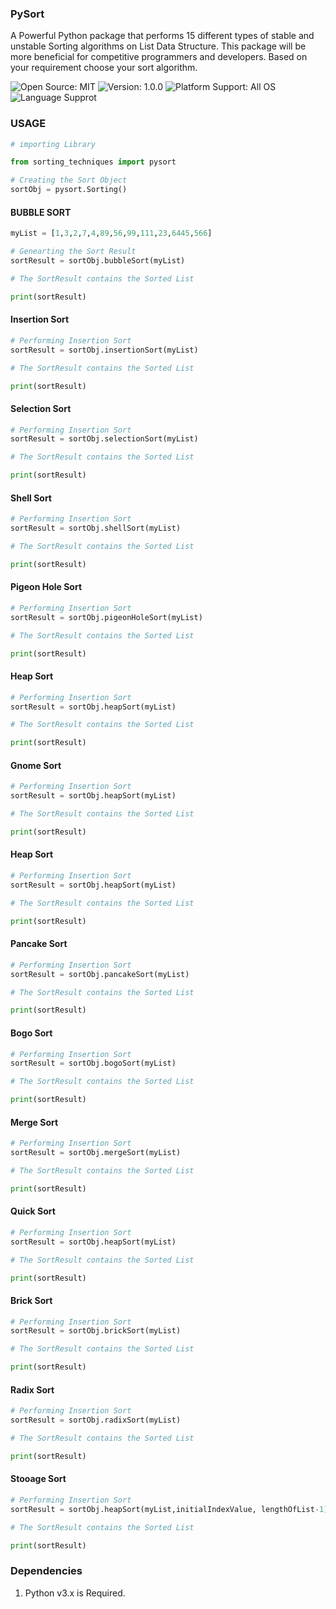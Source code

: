 ### PySort
A Powerful Python package that performs 15 different types of stable and unstable Sorting algorithms on List Data Structure. This package will be more beneficial for competitive programmers and developers. Based on your requirement choose your sort algorithm.

![Open Source: MIT](https://img.shields.io/pypi/l/pysort)
![Version: 1.0.0](https://img.shields.io/pypi/v/pysort)
![Platform Support: All OS](https://img.shields.io/badge/platform-windows%20%7C%20macos%20%7C%20linux-lightgrey)
![Language Supprot](https://img.shields.io/badge/python-%5E3.0%20%7C%20%5E2.7-blue)

### USAGE

```python
# importing Library

from sorting_techniques import pysort

# Creating the Sort Object
sortObj = pysort.Sorting()
```

#### BUBBLE SORT

```python
myList = [1,3,2,7,4,89,56,99,111,23,6445,566]

# Genearting the Sort Result 
sortResult = sortObj.bubbleSort(myList)

# The SortResult contains the Sorted List

print(sortResult)
```

#### Insertion Sort
```python
# Performing Insertion Sort
sortResult = sortObj.insertionSort(myList)

# The SortResult contains the Sorted List

print(sortResult)
```

#### Selection Sort
```python
# Performing Insertion Sort
sortResult = sortObj.selectionSort(myList)

# The SortResult contains the Sorted List

print(sortResult)
```

#### Shell Sort
```python
# Performing Insertion Sort
sortResult = sortObj.shellSort(myList)

# The SortResult contains the Sorted List

print(sortResult)
```

#### Pigeon Hole Sort
```python
# Performing Insertion Sort
sortResult = sortObj.pigeonHoleSort(myList)

# The SortResult contains the Sorted List

print(sortResult)
```

#### Heap Sort
```python
# Performing Insertion Sort
sortResult = sortObj.heapSort(myList)

# The SortResult contains the Sorted List

print(sortResult)
```

#### Gnome Sort
```python
# Performing Insertion Sort
sortResult = sortObj.heapSort(myList)

# The SortResult contains the Sorted List

print(sortResult)
```

#### Heap Sort
```python
# Performing Insertion Sort
sortResult = sortObj.heapSort(myList)

# The SortResult contains the Sorted List

print(sortResult)
```

#### Pancake Sort
```python
# Performing Insertion Sort
sortResult = sortObj.pancakeSort(myList)

# The SortResult contains the Sorted List

print(sortResult)
```

#### Bogo Sort
```python
# Performing Insertion Sort
sortResult = sortObj.bogoSort(myList)

# The SortResult contains the Sorted List

print(sortResult)
```

#### Merge Sort
```python
# Performing Insertion Sort
sortResult = sortObj.mergeSort(myList)

# The SortResult contains the Sorted List

print(sortResult)
```

#### Quick Sort
```python
# Performing Insertion Sort
sortResult = sortObj.heapSort(myList)

# The SortResult contains the Sorted List

print(sortResult)
```

#### Brick Sort
```python
# Performing Insertion Sort
sortResult = sortObj.brickSort(myList)

# The SortResult contains the Sorted List

print(sortResult)
```

#### Radix Sort
```python
# Performing Insertion Sort
sortResult = sortObj.radixSort(myList)

# The SortResult contains the Sorted List

print(sortResult)
```

#### Stooage Sort
```python
# Performing Insertion Sort
sortResult = sortObj.heapSort(myList,initialIndexValue, lengthOfList-1)

# The SortResult contains the Sorted List

print(sortResult)
```

### Dependencies

1. Python v3.x is Required.






